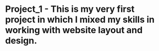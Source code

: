 # Project_1 - This is my very first project in which I mixed my skills in working with website layout and design.
